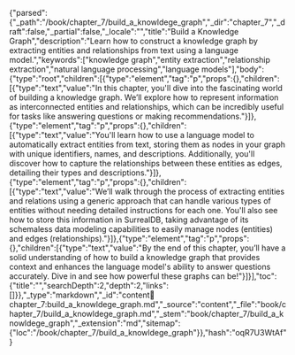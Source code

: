 {"parsed":{"_path":"/book/chapter_7/build_a_knowldege_graph","_dir":"chapter_7","_draft":false,"_partial":false,"_locale":"","title":"Build a Knowledge Graph","description":"Learn how to construct a knowledge graph by extracting entities and relationships from text using a language model.","keywords":["knowledge graph","entity extraction","relationship extraction","natural language processing","language models"],"body":{"type":"root","children":[{"type":"element","tag":"p","props":{},"children":[{"type":"text","value":"In this chapter, you'll dive into the fascinating world of building a knowledge graph. We’ll explore how to represent information as interconnected entities and relationships, which can be incredibly useful for tasks like answering questions or making recommendations."}]},{"type":"element","tag":"p","props":{},"children":[{"type":"text","value":"You'll learn how to use a language model to automatically extract entities from text, storing them as nodes in your graph with unique identifiers, names, and descriptions. Additionally, you'll discover how to capture the relationships between these entities as edges, detailing their types and descriptions."}]},{"type":"element","tag":"p","props":{},"children":[{"type":"text","value":"We’ll walk through the process of extracting entities and relations using a generic approach that can handle various types of entities without needing detailed instructions for each one. You'll also see how to store this information in SurrealDB, taking advantage of its schemaless data modeling capabilities to easily manage nodes (entities) and edges (relationships)."}]},{"type":"element","tag":"p","props":{},"children":[{"type":"text","value":"By the end of this chapter, you’ll have a solid understanding of how to build a knowledge graph that provides context and enhances the language model's ability to answer questions accurately. Dive in and see how powerful these graphs can be!"}]}],"toc":{"title":"","searchDepth":2,"depth":2,"links":[]}},"_type":"markdown","_id":"content:book:chapter_7:build_a_knowldege_graph.md","_source":"content","_file":"book/chapter_7/build_a_knowldege_graph.md","_stem":"book/chapter_7/build_a_knowldege_graph","_extension":"md","sitemap":{"loc":"/book/chapter_7/build_a_knowldege_graph"}},"hash":"oqR7U3WtAf"}